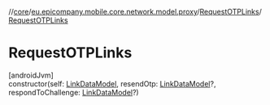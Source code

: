 //[core](../../../index.md)/[eu.epicompany.mobile.core.network.model.proxy](../index.md)/[RequestOTPLinks](index.md)/[RequestOTPLinks](-request-o-t-p-links.md)

# RequestOTPLinks

[androidJvm]\
constructor(self: [LinkDataModel](../../eu.epicompany.mobile.core.network.hypermedia/-link-data-model/index.md), resendOtp: [LinkDataModel](../../eu.epicompany.mobile.core.network.hypermedia/-link-data-model/index.md)?, respondToChallenge: [LinkDataModel](../../eu.epicompany.mobile.core.network.hypermedia/-link-data-model/index.md)?)
